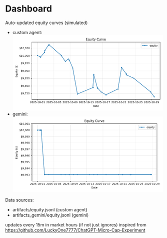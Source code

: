 # Dashboard

Auto-updated equity curves (simulated)

- custom agent: ![Equity Curve](artifacts/equity.png?v=a684096)
- gemini: ![Equity Curve (Gemini)](artifacts_gemini/equity.png?v=a684096)

Data sources:
- artifacts/equity.jsonl (custom agent)
- artifacts_gemini/equity.jsonl (gemini)

updates every 15m in market hours (if not just ignores)
inspired from https://github.com/LuckyOne7777/ChatGPT-Micro-Cap-Experiment